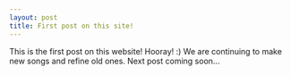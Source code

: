 ```yaml
---
layout: post
title: First post on this site!
---
```

This is the first post on this website! Hooray! :) We are continuing to make new songs and refine old ones. Next post coming soon...
